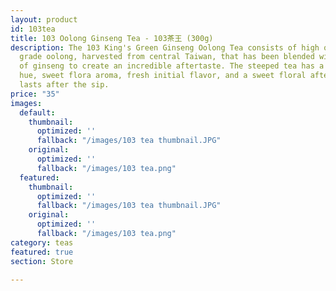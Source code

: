 ```yaml
---
layout: product
id: 103tea
title: 103 Oolong Ginseng Tea - 103茶王 (300g)
description: The 103 King's Green Ginseng Oolong Tea consists of high quality, 4th
  grade oolong, harvested from central Taiwan, that has been blended with a touch
  of ginseng to create an incredible aftertaste. The steeped tea has a light green-yellow
  hue, sweet flora aroma, fresh initial flavor, and a sweet floral aftertaste which
  lasts after the sip.
price: "35"
images:
  default:
    thumbnail:
      optimized: ''
      fallback: "/images/103 tea thumbnail.JPG"
    original:
      optimized: ''
      fallback: "/images/103 tea.png"
  featured:
    thumbnail:
      optimized: ''
      fallback: "/images/103 tea thumbnail.JPG"
    original:
      optimized: ''
      fallback: "/images/103 tea.png"
category: teas
featured: true
section: Store

---
```


